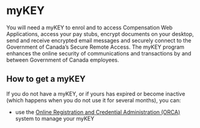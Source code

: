 # myKEY #

You will need a myKEY to enrol and to access Compensation Web Applications, access your pay stubs, encrypt documents on your desktop, send and receive encrypted email messages and securely connect to the Government of Canada’s Secure Remote Access. The myKEY program enhances the online security of communications and transactions by and between Government of Canada employees. 

## How to get a myKEY ##

If you do not have a myKEY, or if yours has expired or become inactive (which happens when you do not use it for several months), you can:
- use the [Online Registration and Credential Administration (ORCA)](https://eajl-orca.securise-secure.gc.ca/O/vw/bienvenue-welcome-eng.pub) system to manage your myKEY

